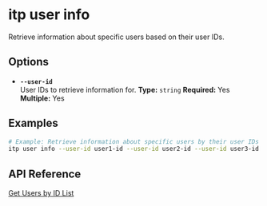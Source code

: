 # itp user info

Retrieve information about specific users based on their user IDs.

## Options

- **`--user-id`**  
  User IDs to retrieve information for.
  **Type:** `string` **Required:** Yes **Multiple:** Yes

## Examples

```bash
# Example: Retrieve information about specific users by their user IDs
itp user info --user-id user1-id --user-id user2-id --user-id user3-id
```

## API Reference

[Get Users by ID List](https://developer.bentley.com/apis/users/operations/get-users-by-id-list/)